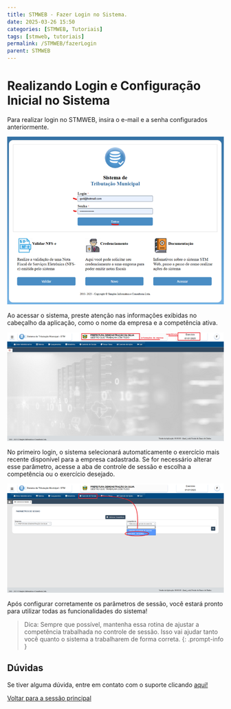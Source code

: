 ```yaml
---
title: STMWEB - Fazer Login no Sistema.
date: 2025-03-26 15:50
categories: [STMWEB, Tutoriais]
tags: [stmweb, tutoriais]
permalink: /STMWEB/fazerLogin
parent: STMWEB
---
```


# Realizando Login e Configuração Inicial no Sistema
Para realizar login no STMWEB, insira o e-mail e a senha configurados anteriormente.

![Fazendo login no sistema](/assets/img/stm/fazer-login/fazer-login1.png)

Ao acessar o sistema, preste atenção nas informações exibidas no cabeçalho da aplicação, como o nome da empresa e a competência ativa.

![Informações do cabeçalho vinculadas ao login](/assets/img/stm/fazer-login/fazer-login2.png)

No primeiro login, o sistema selecionará automaticamente o exercício mais recente disponível para a empresa cadastrada. Se for necessário alterar esse parâmetro, acesse a aba de controle de sessão e escolha a competência ou o exercício desejado.

![Alterando os parâmetros de sessão no sistema](/assets/img/stm/fazer-login/fazer-login3.png)

Após configurar corretamente os parâmetros de sessão, você estará pronto para utilizar todas as funcionalidades do sistema!

> Dica: Sempre que possível, mantenha essa rotina de ajustar a competência trabalhada no controle de sessão. Isso vai ajudar tanto você quanto o sistema a trabalharem de forma correta.
{: .prompt-info }


## Dúvidas
Se tiver alguma dúvida, entre em contato com o suporte clicando [aqui!](https://api.whatsapp.com/send?phone=5586981417162&text=Ol%C3%A1%20%5BNome%20e%20Munic%C3%ADpio%5D,%20preciso%20de%20ajuda%20com%20%5Bdescri%C3%A7%C3%A3o%20breve%20do%20problema%5D.%20Voc%C3%AAs%20poderiam%20me%20orientar%20sobre%20como%20resolver%20ou%20indicar%20o%20setor%20respons%C3%A1vel?%20Agrade%C3%A7o%20desde%20j%C3%A1%20pela%20aten%C3%A7%C3%A3o!%22)

[Voltar para a sessão principal](/STMWEB)
